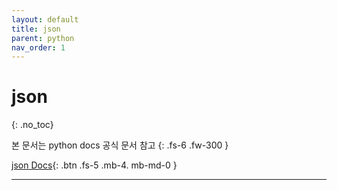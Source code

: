 ```yaml
---
layout: default
title: json
parent: python
nav_order: 1
---
```


# json
{: .no_toc}

본 문서는 python docs 공식 문서 참고
{: .fs-6 .fw-300 }

[json Docs][python json docs]{: .btn .fs-5 .mb-4. mb-md-0 }


---
[python json docs]: https://docs.python.org/ko/3/library/json.html